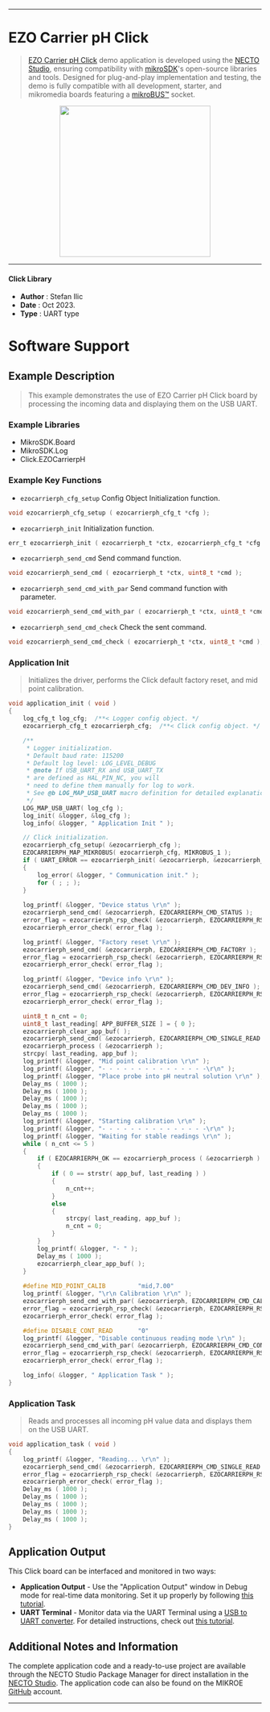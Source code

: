 
---
# EZO Carrier pH Click

> [EZO Carrier pH Click](https://www.mikroe.com/?pid_product=MIKROE-6009) demo application is developed using
the [NECTO Studio](https://www.mikroe.com/necto), ensuring compatibility with [mikroSDK](https://www.mikroe.com/mikrosdk)'s
open-source libraries and tools. Designed for plug-and-play implementation and testing, the demo is fully compatible with
all development, starter, and mikromedia boards featuring a [mikroBUS&trade;](https://www.mikroe.com/mikrobus) socket.

<p align="center">
  <img src="https://www.mikroe.com/?pid_product=MIKROE-6009&image=1" height=300px>
</p>

---

#### Click Library

- **Author**        : Stefan Ilic
- **Date**          : Oct 2023.
- **Type**          : UART type

# Software Support

## Example Description

> This example demonstrates the use of EZO Carrier pH Click board by processing
 the incoming data and displaying them on the USB UART.

### Example Libraries

- MikroSDK.Board
- MikroSDK.Log
- Click.EZOCarrierpH

### Example Key Functions

- `ezocarrierph_cfg_setup` Config Object Initialization function.
```c
void ezocarrierph_cfg_setup ( ezocarrierph_cfg_t *cfg );
```

- `ezocarrierph_init` Initialization function.
```c
err_t ezocarrierph_init ( ezocarrierph_t *ctx, ezocarrierph_cfg_t *cfg );
```

- `ezocarrierph_send_cmd` Send command function.
```c
void ezocarrierph_send_cmd ( ezocarrierph_t *ctx, uint8_t *cmd );
```

- `ezocarrierph_send_cmd_with_par` Send command function with parameter.
```c
void ezocarrierph_send_cmd_with_par ( ezocarrierph_t *ctx, uint8_t *cmd, uint8_t *param_buf );
```

- `ezocarrierph_send_cmd_check` Check the sent command.
```c
void ezocarrierph_send_cmd_check ( ezocarrierph_t *ctx, uint8_t *cmd );
```

### Application Init

> Initializes the driver, performs the Click default factory reset, and mid point calibration.

```c
void application_init ( void ) 
{
    log_cfg_t log_cfg;  /**< Logger config object. */
    ezocarrierph_cfg_t ezocarrierph_cfg;  /**< Click config object. */

    /** 
     * Logger initialization.
     * Default baud rate: 115200
     * Default log level: LOG_LEVEL_DEBUG
     * @note If USB_UART_RX and USB_UART_TX 
     * are defined as HAL_PIN_NC, you will 
     * need to define them manually for log to work. 
     * See @b LOG_MAP_USB_UART macro definition for detailed explanation.
     */
    LOG_MAP_USB_UART( log_cfg );
    log_init( &logger, &log_cfg );
    log_info( &logger, " Application Init " );

    // Click initialization.
    ezocarrierph_cfg_setup( &ezocarrierph_cfg );
    EZOCARRIERPH_MAP_MIKROBUS( ezocarrierph_cfg, MIKROBUS_1 );
    if ( UART_ERROR == ezocarrierph_init( &ezocarrierph, &ezocarrierph_cfg ) ) 
    {
        log_error( &logger, " Communication init." );
        for ( ; ; );
    }
    
    log_printf( &logger, "Device status \r\n" );
    ezocarrierph_send_cmd( &ezocarrierph, EZOCARRIERPH_CMD_STATUS );
    error_flag = ezocarrierph_rsp_check( &ezocarrierph, EZOCARRIERPH_RSP_OK );
    ezocarrierph_error_check( error_flag );

    log_printf( &logger, "Factory reset \r\n" );
    ezocarrierph_send_cmd( &ezocarrierph, EZOCARRIERPH_CMD_FACTORY );
    error_flag = ezocarrierph_rsp_check( &ezocarrierph, EZOCARRIERPH_RSP_READY );
    ezocarrierph_error_check( error_flag );

    log_printf( &logger, "Device info \r\n" );
    ezocarrierph_send_cmd( &ezocarrierph, EZOCARRIERPH_CMD_DEV_INFO );
    error_flag = ezocarrierph_rsp_check( &ezocarrierph, EZOCARRIERPH_RSP_OK );
    ezocarrierph_error_check( error_flag );

    uint8_t n_cnt = 0;
    uint8_t last_reading[ APP_BUFFER_SIZE ] = { 0 };
    ezocarrierph_clear_app_buf( );
    ezocarrierph_send_cmd( &ezocarrierph, EZOCARRIERPH_CMD_SINGLE_READ );
    ezocarrierph_process ( &ezocarrierph );
    strcpy( last_reading, app_buf );
    log_printf( &logger, "Mid point calibration \r\n" );
    log_printf( &logger, "- - - - - - - - - - - - - - -\r\n" );
    log_printf( &logger, "Place probe into pH neutral solution \r\n" );
    Delay_ms ( 1000 );
    Delay_ms ( 1000 );
    Delay_ms ( 1000 );
    Delay_ms ( 1000 );
    Delay_ms ( 1000 );
    log_printf( &logger, "Starting calibration \r\n" );
    log_printf( &logger, "- - - - - - - - - - - - - - -\r\n" );
    log_printf( &logger, "Waiting for stable readings \r\n" );
    while ( n_cnt <= 5 )
    {
        if ( EZOCARRIERPH_OK == ezocarrierph_process ( &ezocarrierph ) )
        {  
            if ( 0 == strstr( app_buf, last_reading ) )
            {
                n_cnt++;
            }
            else
            {
                strcpy( last_reading, app_buf );
                n_cnt = 0;
            }
        }
        log_printf( &logger, "- " );
        Delay_ms ( 1000 );
        ezocarrierph_clear_app_buf( );
    }
    
    #define MID_POINT_CALIB         "mid,7.00"
    log_printf( &logger, "\r\n Calibration \r\n" );
    ezocarrierph_send_cmd_with_par( &ezocarrierph, EZOCARRIERPH_CMD_CAL, MID_POINT_CALIB );
    error_flag = ezocarrierph_rsp_check( &ezocarrierph, EZOCARRIERPH_RSP_OK );
    ezocarrierph_error_check( error_flag );

    #define DISABLE_CONT_READ       "0"
    log_printf( &logger, "Disable continuous reading mode \r\n" );
    ezocarrierph_send_cmd_with_par( &ezocarrierph, EZOCARRIERPH_CMD_CONT_READ, DISABLE_CONT_READ );
    error_flag = ezocarrierph_rsp_check( &ezocarrierph, EZOCARRIERPH_RSP_OK );
    ezocarrierph_error_check( error_flag );

    log_info( &logger, " Application Task " );
}
```

### Application Task

> Reads and processes all incoming pH value data and displays them on the USB UART.

```c
void application_task ( void ) 
{
    log_printf( &logger, "Reading... \r\n" );
    ezocarrierph_send_cmd( &ezocarrierph, EZOCARRIERPH_CMD_SINGLE_READ );
    error_flag = ezocarrierph_rsp_check( &ezocarrierph, EZOCARRIERPH_RSP_OK );
    ezocarrierph_error_check( error_flag );
    Delay_ms ( 1000 );
    Delay_ms ( 1000 );
    Delay_ms ( 1000 );
    Delay_ms ( 1000 );
    Delay_ms ( 1000 );
}
```

## Application Output

This Click board can be interfaced and monitored in two ways:
- **Application Output** - Use the "Application Output" window in Debug mode for real-time data monitoring.
Set it up properly by following [this tutorial](https://www.youtube.com/watch?v=ta5yyk1Woy4).
- **UART Terminal** - Monitor data via the UART Terminal using
a [USB to UART converter](https://www.mikroe.com/click/interface/usb?interface*=uart,uart). For detailed instructions,
check out [this tutorial](https://help.mikroe.com/necto/v2/Getting%20Started/Tools/UARTTerminalTool).

## Additional Notes and Information

The complete application code and a ready-to-use project are available through the NECTO Studio Package Manager for 
direct installation in the [NECTO Studio](https://www.mikroe.com/necto). The application code can also be found on
the MIKROE [GitHub](https://github.com/MikroElektronika/mikrosdk_click_v2) account.

---
